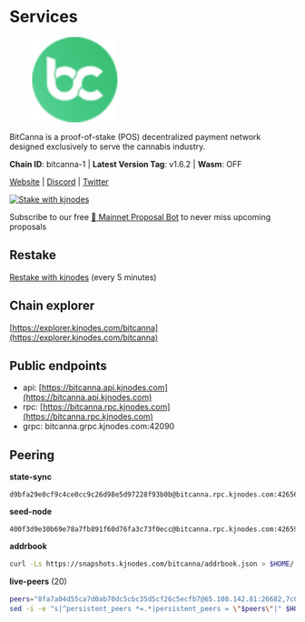 # Services

<figure><img src="https://raw.githubusercontent.com/kj89/cosmos-images/main/logos/bitcanna.png" width="150" alt=""><figcaption></figcaption></figure>

BitCanna is a proof-of-stake (POS) decentralized payment network designed exclusively to serve the cannabis industry. 

**Chain ID**: bitcanna-1 | **Latest Version Tag**: v1.6.2 | **Wasm**: OFF

[Website](https://www.bitcanna.io) | [Discord](https://discord.gg/9AVrzaVQvs) | [Twitter](https://twitter.com/BitCannaGlobal)

[![Stake with kjnodes](https://i.ibb.co/cr44Q8j/button-stake-with-kjnodes.png)](https://restake.app/bitcanna/bcnavaloper1aym6s8eza7kjvnxuwxufrzccz6vqvgnsc47cc7)

Subscribe to our free [🤖 Mainnet Proposal Bot](https://t.me/kjnodes_proposal_bot) to never miss upcoming proposals

## Restake

[Restake with kjnodes](https://restake.app/bitcanna/bcnavaloper1aym6s8eza7kjvnxuwxufrzccz6vqvgnsc47cc7) (every 5 minutes)
## Chain explorer
[https://explorer.kjnodes.com/bitcanna](https://explorer.kjnodes.com/bitcanna)

## Public endpoints

* api: [https://bitcanna.api.kjnodes.com](https://bitcanna.api.kjnodes.com)
* rpc: [https://bitcanna.rpc.kjnodes.com](https://bitcanna.rpc.kjnodes.com)
* grpc: bitcanna.grpc.kjnodes.com:42090

## Peering

**state-sync**

```text
d9bfa29e0cf9c4ce0cc9c26d98e5d97228f93b0b@bitcanna.rpc.kjnodes.com:42656
```

**seed-node**

```text
400f3d9e30b69e78a7fb891f60d76fa3c73f0ecc@bitcanna.rpc.kjnodes.com:42659
```

**addrbook**
```bash
curl -Ls https://snapshots.kjnodes.com/bitcanna/addrbook.json > $HOME/.bcna/config/addrbook.json
```

**live-peers** (20)
```bash
peers="8fa7a04d55ca7d0ab70dc5cbc35d5cf26c5ecfb7@65.108.142.81:26682,7c00beb4956bc40cd33ced6e2c2ffe07d4fa32e7@95.216.242.82:36656,4dabde84771e8689403ce7c8b76d27e555ab2f00@65.21.136.170:50656,a7d96dc929824613315dcc1c90fee119f28cc51f@134.65.193.132:26656,d2247f7b919f0781c90ee61958d7044665a22d38@169.155.169.55:26656,dd4d3c0de38aa0575436c34c237b33bc0dda3ef2@142.132.158.93:13056,d9bfa29e0cf9c4ce0cc9c26d98e5d97228f93b0b@65.109.88.38:42656,5af4f132d1c63cbe9d828d58522fdbb4bd508880@136.244.29.116:31656,320d0d38559140608b72a361db44b2a8f14bf0d1@107.181.229.154:16656,b212d5740b2e11e54f56b072dc13b6134650cfb5@169.155.168.54:26656,66ed3885f2932912df2b04646d2c3d643467719b@212.227.115.165:26656,f68feb1847416930fa046a303242adde39ba92e6@154.12.232.8:26656,5bb0a042e8a4ee28bcda1e26148e57787e75a42e@23.88.69.22:28466,d8a0facda705edbbdd2d79fb302e017df009e9da@207.244.231.189:26656,bba10290da32f3cb41e15c3a192413666ce05cee@136.243.119.241:26656,8e4e1f1e087c76c71c64e477e95495833da82aa2@135.181.173.137:26656,751513c7cd42a2565c37ab482bbe66f4d92c2740@136.244.106.130:26656,9532a13b05e5f68f2ca01f90b3d1ba9a762af817@65.108.131.190:21956,104d7ec9d84c8da66b97d50669b8ba58f1b60470@62.171.180.31:26656,c73f11f731e4a78df73123747d38bc3a9d4d036b@23.88.66.239:36656"
sed -i -e "s|^persistent_peers *=.*|persistent_peers = \"$peers\"|" $HOME/.bcna/config/config.toml
```
